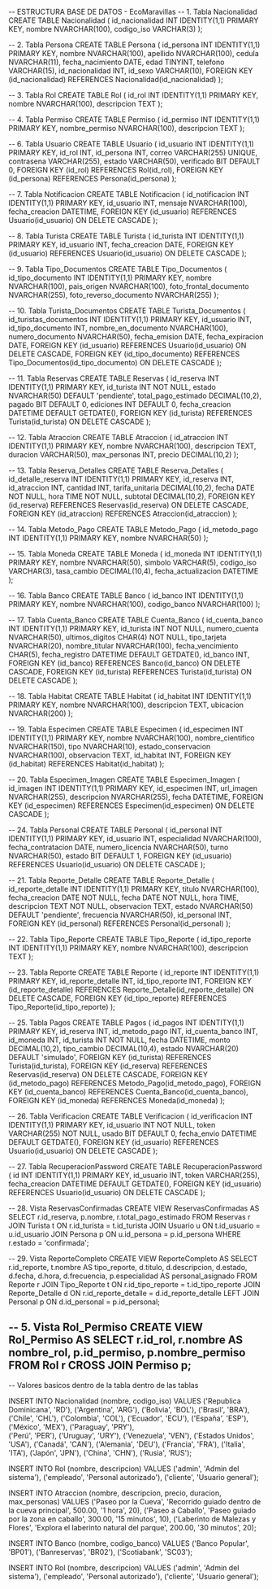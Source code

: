 -- ESTRUCTURA BASE DE DATOS - EcoMaravillas
-- 1. Tabla Nacionalidad
CREATE TABLE Nacionalidad (
    id_nacionalidad INT IDENTITY(1,1) PRIMARY KEY,
    nombre NVARCHAR(100),
    codigo_iso VARCHAR(3)
);

-- 2. Tabla Persona
CREATE TABLE Persona (
    id_persona INT IDENTITY(1,1) PRIMARY KEY,
    nombre NVARCHAR(100),
    apellido NVARCHAR(100),
    cedula NVARCHAR(11),
    fecha_nacimiento DATE,
    edad TINYINT,
    telefono VARCHAR(15),
    id_nacionalidad INT,
    id_sexo VARCHAR(10),
    FOREIGN KEY (id_nacionalidad) REFERENCES Nacionalidad(id_nacionalidad)
);

-- 3. Tabla Rol
CREATE TABLE Rol (
    id_rol INT IDENTITY(1,1) PRIMARY KEY,
    nombre NVARCHAR(100),
    descripcion TEXT
);

-- 4. Tabla Permiso
CREATE TABLE Permiso (
    id_permiso INT IDENTITY(1,1) PRIMARY KEY,
    nombre_permiso NVARCHAR(100),
    descripcion TEXT
);

-- 6. Tabla Usuario
CREATE TABLE Usuario (
    id_usuario INT IDENTITY(1,1) PRIMARY KEY,
    id_rol INT,
    id_persona INT,
    correo VARCHAR(255) UNIQUE,
    contrasena VARCHAR(255),
    estado VARCHAR(50),
    verificado BIT DEFAULT 0,
    FOREIGN KEY (id_rol) REFERENCES Rol(id_rol),
    FOREIGN KEY (id_persona) REFERENCES Persona(id_persona)
);

-- 7. Tabla Notificacion
CREATE TABLE Notificacion (
    id_notificacion INT IDENTITY(1,1) PRIMARY KEY,
    id_usuario INT,
    mensaje NVARCHAR(100),
    fecha_creacion DATETIME,
    FOREIGN KEY (id_usuario) REFERENCES Usuario(id_usuario) ON DELETE CASCADE
);

-- 8. Tabla Turista
CREATE TABLE Turista (
    id_turista INT IDENTITY(1,1) PRIMARY KEY,
    id_usuario INT,
    fecha_creacion DATE,
    FOREIGN KEY (id_usuario) REFERENCES Usuario(id_usuario) ON DELETE CASCADE
);

-- 9. Tabla Tipo_Documentos
CREATE TABLE Tipo_Documentos (
    id_tipo_documento INT IDENTITY(1,1) PRIMARY KEY,
    nombre NVARCHAR(100),
    pais_origen NVARCHAR(100),
    foto_frontal_documento NVARCHAR(255),
    foto_reverso_documento NVARCHAR(255)
);

-- 10. Tabla Turista_Documentos
CREATE TABLE Turista_Documentos (
    id_turistas_documentos INT IDENTITY(1,1) PRIMARY KEY,
    id_usuario INT,
    id_tipo_documento INT,
    nombre_en_documento NVARCHAR(100),
    numero_documento NVARCHAR(50),
    fecha_emision DATE,
    fecha_expiracion DATE,
    FOREIGN KEY (id_usuario) REFERENCES Usuario(id_usuario) ON DELETE CASCADE,
    FOREIGN KEY (id_tipo_documento) REFERENCES Tipo_Documentos(id_tipo_documento) ON DELETE CASCADE
);

-- 11. Tabla Reservas
CREATE TABLE Reservas (
    id_reserva INT IDENTITY(1,1) PRIMARY KEY,
    id_turista INT NOT NULL,
    estado NVARCHAR(50) DEFAULT 'pendiente',
    total_pago_estimado DECIMAL(10,2),
    pagado BIT DEFAULT 0,
    ediciones INT DEFAULT 0,
	fecha_creacion DATETIME DEFAULT GETDATE(),
    FOREIGN KEY (id_turista) REFERENCES Turista(id_turista) ON DELETE CASCADE
);

-- 12. Tabla Atraccion
CREATE TABLE Atraccion (
    id_atraccion INT IDENTITY(1,1) PRIMARY KEY,
    nombre NVARCHAR(100),
    descripcion TEXT,
    duracion VARCHAR(50),
    max_personas INT,
    precio DECIMAL(10,2)
);

-- 13. Tabla Reserva_Detalles
CREATE TABLE Reserva_Detalles (
    id_detalle_reserva INT IDENTITY(1,1) PRIMARY KEY,
    id_reserva INT,
    id_atraccion INT,
    cantidad INT,
    tarifa_unitaria DECIMAL(10,2),
    fecha DATE NOT NULL,
    hora TIME NOT NULL,
    subtotal DECIMAL(10,2),
    FOREIGN KEY (id_reserva) REFERENCES Reservas(id_reserva) ON DELETE CASCADE,
    FOREIGN KEY (id_atraccion) REFERENCES Atraccion(id_atraccion)
);

-- 14. Tabla Metodo_Pago
CREATE TABLE Metodo_Pago (
    id_metodo_pago INT IDENTITY(1,1) PRIMARY KEY,
    nombre NVARCHAR(50)
);

-- 15. Tabla Moneda
CREATE TABLE Moneda (
    id_moneda INT IDENTITY(1,1) PRIMARY KEY,
    nombre NVARCHAR(50),
    simbolo VARCHAR(5),
    codigo_iso VARCHAR(3),
    tasa_cambio DECIMAL(10,4),
    fecha_actualizacion DATETIME
);

-- 16. Tabla Banco
CREATE TABLE Banco (
    id_banco INT IDENTITY(1,1) PRIMARY KEY,
    nombre NVARCHAR(100),
    codigo_banco NVARCHAR(100)
);

-- 17. Tabla Cuenta_Banco
CREATE TABLE Cuenta_Banco (
    id_cuenta_banco INT IDENTITY(1,1) PRIMARY KEY,
    id_turista INT NOT NULL,
    numero_cuenta NVARCHAR(50),
    ultimos_digitos CHAR(4) NOT NULL,
    tipo_tarjeta NVARCHAR(20),
    nombre_titular NVARCHAR(100),
    fecha_vencimiento CHAR(5),
    fecha_registro DATETIME DEFAULT GETDATE(),
    id_banco INT,
    FOREIGN KEY (id_banco) REFERENCES Banco(id_banco) ON DELETE CASCADE,
    FOREIGN KEY (id_turista) REFERENCES Turista(id_turista) ON DELETE CASCADE
);

-- 18. Tabla Habitat
CREATE TABLE Habitat (
    id_habitat INT IDENTITY(1,1) PRIMARY KEY,
    nombre NVARCHAR(100),
    descripcion TEXT,
    ubicacion NVARCHAR(200)
);

-- 19. Tabla Especimen
CREATE TABLE Especimen (
    id_especimen INT IDENTITY(1,1) PRIMARY KEY,
    nombre NVARCHAR(100),
    nombre_cientifico NVARCHAR(150),
    tipo NVARCHAR(10),
    estado_conservacion NVARCHAR(100),
    observacion TEXT,
    id_habitat INT,
    FOREIGN KEY (id_habitat) REFERENCES Habitat(id_habitat)
);

-- 20. Tabla Especimen_Imagen
CREATE TABLE Especimen_Imagen (
    id_imagen INT IDENTITY(1,1) PRIMARY KEY,
    id_especimen INT,
    url_imagen NVARCHAR(255),
    descripcion NVARCHAR(255),
    fecha DATETIME,
    FOREIGN KEY (id_especimen) REFERENCES Especimen(id_especimen) ON DELETE CASCADE
);

-- 24. Tabla Personal
CREATE TABLE Personal (
    id_personal INT IDENTITY(1,1) PRIMARY KEY,
    id_usuario INT,
    especialidad NVARCHAR(100),
    fecha_contratacion DATE,
    numero_licencia NVARCHAR(50),
    turno NVARCHAR(50),
    estado BIT DEFAULT 1,
    FOREIGN KEY (id_usuario) REFERENCES Usuario(id_usuario) ON DELETE CASCADE
);

-- 21. Tabla Reporte_Detalle
CREATE TABLE Reporte_Detalle (
    id_reporte_detalle INT IDENTITY(1,1) PRIMARY KEY,
    titulo NVARCHAR(100),
    fecha_creacion DATE NOT NULL,
    fecha DATE NOT NULL,
    hora TIME,
    descripcion TEXT NOT NULL,
    observacion TEXT,
    estado NVARCHAR(50) DEFAULT 'pendiente',
    frecuencia NVARCHAR(50),
    id_personal INT,
    FOREIGN KEY (id_personal) REFERENCES Personal(id_personal)
);

-- 22. Tabla Tipo_Reporte
CREATE TABLE Tipo_Reporte (
    id_tipo_reporte INT IDENTITY(1,1) PRIMARY KEY,
    nombre NVARCHAR(100),
    descripcion TEXT
);

-- 23. Tabla Reporte
CREATE TABLE Reporte (
    id_reporte INT IDENTITY(1,1) PRIMARY KEY,
    id_reporte_detalle INT,
    id_tipo_reporte INT,
    FOREIGN KEY (id_reporte_detalle) REFERENCES Reporte_Detalle(id_reporte_detalle) ON DELETE CASCADE,
    FOREIGN KEY (id_tipo_reporte) REFERENCES Tipo_Reporte(id_tipo_reporte)
);

-- 25. Tabla Pagos
CREATE TABLE Pagos (
    id_pagos INT IDENTITY(1,1) PRIMARY KEY,
    id_reserva INT,
    id_metodo_pago INT,
    id_cuenta_banco INT,
    id_moneda INT,
    id_turista INT NOT NULL,
    fecha DATETIME,
    monto DECIMAL(10,2),
    tipo_cambio DECIMAL(10,4),
    estado NVARCHAR(20) DEFAULT 'simulado',
    FOREIGN KEY (id_turista) REFERENCES Turista(id_turista),
    FOREIGN KEY (id_reserva) REFERENCES Reservas(id_reserva) ON DELETE CASCADE,
    FOREIGN KEY (id_metodo_pago) REFERENCES Metodo_Pago(id_metodo_pago),
    FOREIGN KEY (id_cuenta_banco) REFERENCES Cuenta_Banco(id_cuenta_banco),
    FOREIGN KEY (id_moneda) REFERENCES Moneda(id_moneda)
);

-- 26. Tabla Verificacion
CREATE TABLE Verificacion (
    id_verificacion INT IDENTITY(1,1) PRIMARY KEY,
    id_usuario INT NOT NULL,
    token VARCHAR(255) NOT NULL,
    usado BIT DEFAULT 0,
    fecha_envio DATETIME DEFAULT GETDATE(),
    FOREIGN KEY (id_usuario) REFERENCES Usuario(id_usuario) ON DELETE CASCADE
);

-- 27. Tabla RecuperacionPassword
CREATE TABLE RecuperacionPassword (
    id INT IDENTITY(1,1) PRIMARY KEY,
    id_usuario INT,
    token VARCHAR(255),
    fecha_creacion DATETIME DEFAULT GETDATE(),
    FOREIGN KEY (id_usuario) REFERENCES Usuario(id_usuario) ON DELETE CASCADE
);

-- 28. Vista ReservasConfirmadas 
CREATE VIEW ReservasConfirmadas AS
SELECT r.id_reserva, p.nombre, r.total_pago_estimado
FROM Reservas r
JOIN Turista t ON r.id_turista = t.id_turista
JOIN Usuario u ON t.id_usuario = u.id_usuario
JOIN Persona p ON u.id_persona = p.id_persona
WHERE r.estado = 'confirmada';

-- 29. Vista ReporteCompleto 
CREATE VIEW ReporteCompleto AS
SELECT 
    r.id_reporte,
    t.nombre AS tipo_reporte,
    d.titulo,
    d.descripcion,
    d.estado,
    d.fecha,
    d.hora,
    d.frecuencia,
    p.especialidad AS personal_asignado
FROM Reporte r
JOIN Tipo_Reporte t ON r.id_tipo_reporte = t.id_tipo_reporte
JOIN Reporte_Detalle d ON r.id_reporte_detalle = d.id_reporte_detalle
LEFT JOIN Personal p ON d.id_personal = p.id_personal;

-- 5. Vista Rol_Permiso
CREATE VIEW Rol_Permiso AS
SELECT
    r.id_rol,
    r.nombre AS nombre_rol,
    p.id_permiso,
    p.nombre_permiso
FROM Rol r
CROSS JOIN Permiso p;
-----------------------------------------------------------------------------

-- Valores basicos dentro de la tabla dentro de las tablas

INSERT INTO Nacionalidad (nombre, codigo_iso)
VALUES
('Republica Dominicana', 'RD'),
('Argentina', 'ARG'),
('Bolivia', 'BOL'),
('Brasil', 'BRA'),
('Chile', 'CHL'),
('Colombia', 'COL'),
('Ecuador', 'ECU'),
('España', 'ESP'),
('México', 'MEX'),
('Paraguay', 'PRY'),       
('Perú', 'PER'),
('Uruguay', 'URY'),
('Venezuela', 'VEN'),
('Estados Unidos', 'USA'),
('Canadá', 'CAN'),
('Alemania', 'DEU'),
('Francia', 'FRA'),
('Italia', 'ITA'),
('Japón', 'JPN'),
('China', 'CHN'),
('Rusia', 'RUS');

INSERT INTO Rol (nombre, descripcion) VALUES 
('admin', 'Admin del sistema'),
('empleado', 'Personal autorizado'),
('cliente', 'Usuario general');

INSERT INTO Atraccion (nombre, descripcion, precio, duracion, max_personas) VALUES
('Paseo por la Cueva', 'Recorrido guiado dentro de la cueva principal', 500.00, '1 hora', 20),
('Paseo a Caballo', 'Paseo guiado por la zona en caballo', 300.00, '15 minutos', 10),
('Laberinto de Malezas y Flores', 'Explora el laberinto natural del parque', 200.00, '30 minutos', 20);

INSERT INTO Banco (nombre, codigo_banco) VALUES
('Banco Popular', 'BP01'),
('Banreservas', 'BR02'),
('Scotiabank', 'SC03');

INSERT INTO Rol (nombre, descripcion) VALUES 
('admin', 'Admin del sistema'),
('empleado', 'Personal autorizado'),
('cliente', 'Usuario general');